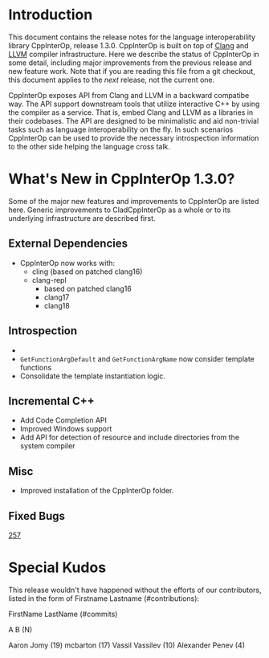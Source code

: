 Introduction
============

This document contains the release notes for the language interoperability
library CppInterOp, release 1.3.0. CppInterOp is built on top of
[Clang](http://clang.llvm.org) and [LLVM](http://llvm.org>) compiler
infrastructure. Here we describe the status of CppInterOp in some detail,
including major improvements from the previous release and new feature work.
Note that if you are reading this file from a git checkout, this document
applies to the *next* release, not the current one.

CppInterOp exposes API from Clang and LLVM in a backward compatibe way. The API
support downstream tools that utilize interactive C++ by using the compiler as
a service. That is, embed Clang and LLVM as a libraries in their codebases. The
API are designed to be minimalistic and aid non-trivial tasks such as language
interoperability on the fly. In such scenarios CppInterOp can be used to provide
the necessary introspection information to the other side helping the language
cross talk.


What's New in CppInterOp 1.3.0?
=============================

Some of the major new features and improvements to CppInterOp are listed here.
Generic improvements to CladCppInterOp as a whole or to its underlying
infrastructure are described first.

External Dependencies
---------------------

* CppInterOp now works with:
  * cling (based on patched clang16)
  * clang-repl
    * based on patched clang16
    * clang17
    * clang18


Introspection
-------------

*
* `GetFunctionArgDefault` and `GetFunctionArgName` now consider template
  functions
* Consolidate the template instantiation logic.


Incremental C++
---------------

* Add Code Completion API
* Improved Windows support
* Add API for detection of resource and include directories from the system
  compiler


Misc
----

* Improved installation of the CppInterOp folder.


Fixed Bugs
----------

[257](https://github.com/compiler-research/CppInterOp/issues/257)

Special Kudos
=============

This release wouldn't have happened without the efforts of our contributors,
listed in the form of Firstname Lastname (#contributions):

FirstName LastName (#commits)

A B (N)

Aaron  Jomy (19)
mcbarton (17)
Vassil Vassilev (10)
Alexander Penev (4)
